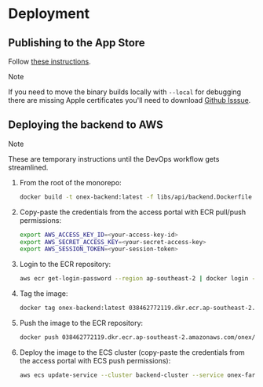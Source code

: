 # Deployment

## Publishing to the App Store

Follow [these instructions](https://docs.expo.dev/submit/ios/).

> [!NOTE]
> If you need to move the binary builds locally with `--local` for debugging there are missing Apple
> certificates you'll need to download [Github Isssue](https://github.com/expo/eas-cli/issues/1331#issuecomment-1235603312).

## Deploying the backend to AWS

> [!NOTE]
> These are temporary instructions until the DevOps workflow gets streamlined.

1. From the root of the monorepo:

    ```bash
    docker build -t onex-backend:latest -f libs/api/backend.Dockerfile .
    ```

2. Copy-paste the credentials from the access portal with ECR pull/push permissions:

    ```bash
    export AWS_ACCESS_KEY_ID=<your-access-key-id>
    export AWS_SECRET_ACCESS_KEY=<your-secret-access-key>
    export AWS_SESSION_TOKEN=<your-session-token>
    ```

3. Login to the ECR repository:

    ```bash
    aws ecr get-login-password --region ap-southeast-2 | docker login --username AWS --password-stdin 038462772119.dkr.ecr.ap-southeast-2.amazonaws.com
    ```

4. Tag the image:

    ```bash
    docker tag onex-backend:latest 038462772119.dkr.ecr.ap-southeast-2.amazonaws.com/onex/backend
    ```

5. Push the image to the ECR repository:

    ```bash
    docker push 038462772119.dkr.ecr.ap-southeast-2.amazonaws.com/onex/backend 
    ```

6. Deploy the image to the ECS cluster (copy-paste the credentials from the access portal with ECS push permissions):

    ```bash
    aws ecs update-service --cluster backend-cluster --service onex-fargate-service --force-new-deployment
    ```
